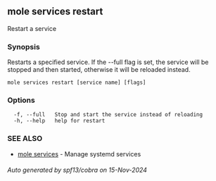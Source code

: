 ## mole services restart

Restart a service

### Synopsis

Restarts a specified service. 
If the --full flag is set, the service will be stopped and then started, 
otherwise it will be reloaded instead.

```
mole services restart [service name] [flags]
```

### Options

```
  -f, --full   Stop and start the service instead of reloading
  -h, --help   help for restart
```

### SEE ALSO

* [mole services](mole_services.md)	 - Manage systemd services

###### Auto generated by spf13/cobra on 15-Nov-2024
